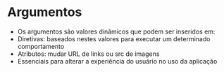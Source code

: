# Argumentos

- Os argumentos são valores dinâmicos que podem ser inseridos em:
- Diretivas: baseados nestes valores para executar um determinado comportamento
- Atributos: mudar URL de links ou src de imagens
- Essenciais para alterar a experiência do usuário no uso da aplicação